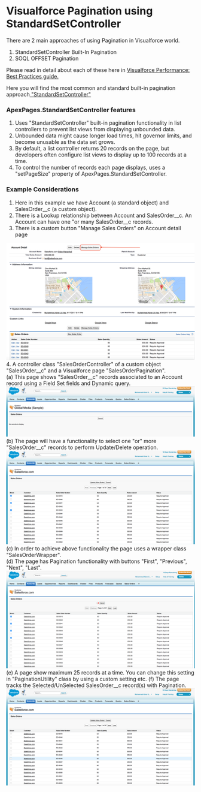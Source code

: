 # Visualforce Pagination using StandardSetController

There are 2 main approaches of using Pagination in Visualforce world.
1. StandardSetController Built-In Pagination
2. SOQL OFFSET Pagination

Please read in detail about each of these here in <a href="https://developer.salesforce.com/docs/atlas.en-us.salesforce_visualforce_best_practices.meta/salesforce_visualforce_best_practices/vfbp_intro.htm">Visualforce Performance: Best Practices guide.</a>

Here you will find the most common and standard built-in pagination approach<a href="https://developer.salesforce.com/docs/atlas.en-us.pages.meta/pages/apex_pages_standardsetcontroller.htm"> "StandardSetController" </a>

### ApexPages.StandardSetController features
1. Uses "StandardSetController" built-in pagination functionality in list controllers to prevent list views from displaying unbounded data.
2. Unbounded data might cause longer load times, hit governor limits, and become unusable as the data set grows.
3. By default, a list controller returns 20 records on the page, but developers often configure list views to display up to 100 records at a time.
4. To control the number of records each page displays, uses a "setPageSize" property of ApexPages.StandardSetController.

### Example Considerations
1. Here in this example we have Account (a standard object) and SalesOrder__c (a custom object).
2. There is a Lookup relationship between Account and SalesOrder__c. An Account can have one "or many SalesOrder__c records.
3. There is a custom button "Manage Sales Orders" on Account detail page
<img src="supportedimages/Image1.png" />
4. A controller class "SalesOrderController" of a custom object "SalesOrder__c" and a Visualforce page "SalesOrderPagination".
<br/>
(a) This page shows "SalesOrder__c" records associated to an Account record using a Field Set fields and Dynamic query.
<img src="supportedimages/Image2.png" />
(b) The page will have a functionality to select one "or" more "SalesOrder__c" records to perform Update/Delete operation.
<img src="supportedimages/Image3.png" />
(c) In order to achieve above functionality the page uses a wrapper class "SalesOrderWrapper".
<br/>
(d) The page has Pagination functionality with buttons "First", "Previous", "Next", "Last".
<img src="supportedimages/Image4.png" />
(e) A page show maximum 25 records at a time. You can change this setting in "PaginationUtility" class by using a custom setting etc.
(f) The page tracks the Selected/UnSelected SalesOrder__c record(s) with Pagination.
<img src="supportedimages/Image5.png" />
